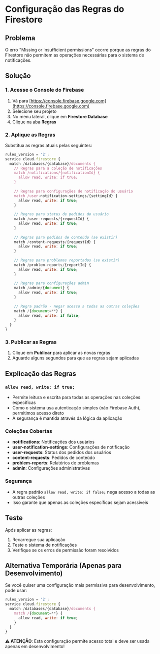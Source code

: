 # Configuração das Regras do Firestore

## Problema
O erro "Missing or insufficient permissions" ocorre porque as regras do Firestore não permitem as operações necessárias para o sistema de notificações.

## Solução

### 1. Acesse o Console do Firebase
1. Vá para [https://console.firebase.google.com](https://console.firebase.google.com)
2. Selecione seu projeto
3. No menu lateral, clique em **Firestore Database**
4. Clique na aba **Regras**

### 2. Aplique as Regras
Substitua as regras atuais pelas seguintes:

```javascript
rules_version = '2';
service cloud.firestore {
  match /databases/{database}/documents {
    // Regras para a coleção de notificações
    match /notifications/{notificationId} {
      allow read, write: if true;
    }
    
    // Regras para configurações de notificação do usuário
    match /user-notification-settings/{settingId} {
      allow read, write: if true;
    }
    
    // Regras para status de pedidos do usuário
    match /user-requests/{requestId} {
      allow read, write: if true;
    }
    
    // Regras para pedidos de conteúdo (se existir)
    match /content-requests/{requestId} {
      allow read, write: if true;
    }
    
    // Regras para problemas reportados (se existir)
    match /problem-reports/{reportId} {
      allow read, write: if true;
    }
    
    // Regras para configurações admin
    match /admin/{document} {
      allow read, write: if true;
    }
    
    // Regra padrão - negar acesso a todas as outras coleções
    match /{document=**} {
      allow read, write: if false;
    }
  }
}
```

### 3. Publicar as Regras
1. Clique em **Publicar** para aplicar as novas regras
2. Aguarde alguns segundos para que as regras sejam aplicadas

## Explicação das Regras

### `allow read, write: if true;`
- Permite leitura e escrita para todas as operações nas coleções específicas
- Como o sistema usa autenticação simples (não Firebase Auth), permitimos acesso direto
- A segurança é mantida através da lógica da aplicação

### Coleções Cobertas
- **notifications**: Notificações dos usuários
- **user-notification-settings**: Configurações de notificação
- **user-requests**: Status dos pedidos dos usuários
- **content-requests**: Pedidos de conteúdo
- **problem-reports**: Relatórios de problemas
- **admin**: Configurações administrativas

### Segurança
- A regra padrão `allow read, write: if false;` nega acesso a todas as outras coleções
- Isso garante que apenas as coleções específicas sejam acessíveis

## Teste
Após aplicar as regras:
1. Recarregue sua aplicação
2. Teste o sistema de notificações
3. Verifique se os erros de permissão foram resolvidos

## Alternativa Temporária (Apenas para Desenvolvimento)
Se você quiser uma configuração mais permissiva para desenvolvimento, pode usar:

```javascript
rules_version = '2';
service cloud.firestore {
  match /databases/{database}/documents {
    match /{document=**} {
      allow read, write: if true;
    }
  }
}
```

**⚠️ ATENÇÃO**: Esta configuração permite acesso total e deve ser usada apenas em desenvolvimento!
